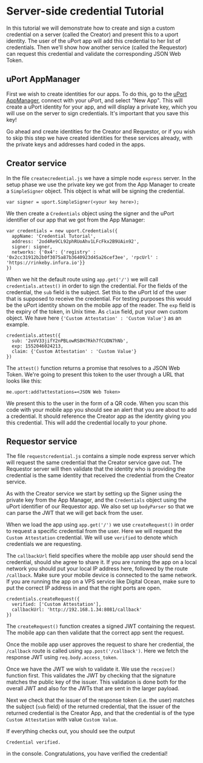 # Server-side credential Tutorial

In this tutorial we will demonstrate how to create and sign a custom credential on a server (called the Creator) and present this to a uport identity. The user of the uPort app will add this credential to her list of credentials. Then we'll show how another service (called the Requestor) can request this credential and validate the corresponding JSON Web Token.

## uPort AppManager

First we wish to create identities for our apps. To do this, go to the [uPort AppManager](https://appmanager.uport.space), connect with your uPort, and select "New App". This will create a uPort identity for your app, and will display a private key, which you will use on the server to sign credentials. It's important that you save this key!

Go ahead and create identities for the Creator and Requestor, or if you wish to skip this step we have created identities for these services already, with the private keys and addresses hard coded in the apps.

## Creator service

In the file `createcredential.js` we have a simple node `express` server. In the setup phase we use the private key we got from the App Manager to create a `SimpleSigner` object. This object is what will be signing the credential.

```
var signer = uport.SimpleSigner(<your key here>);
```

We then create a `Credentials` object using the signer and the uPort identifier of our app that we got from the App Manager:

```
var credentials = new uport.Credentials({
  appName: 'Credential Tutorial',
  address: '2od4Re9CL92phRUoAhv1LFcFkx2B9UAin92',
  signer: signer,
  networks: {'0x4': {'registry' : '0x2cc31912b2b0f3075a87b3640923d45a26cef3ee', 'rpcUrl' : 'https://rinkeby.infura.io'}}
})
```

When we hit the default route using `app.get('/')` we will call `credentials.attest()` in order to sign the credential. For the fields of the credential, the `sub` field is the subject. Set this to the uPort Id of the user that is supposed to receive the credential. For testing purposes this would be the uPort identity shown on the mobile app of the reader. The `exp` field is the expiry of the token, in Unix time. As `claim` field, put your own custom object. We have here `{'Custom Attestation' : 'Custom Value'}` as an example.

```
credentials.attest({
  sub: '2oVV33jifY2nPBLowRS8H7Rkh7fCUDN7hNb',
  exp: 1552046024213,
  claim: {'Custom Attestation' : 'Custom Value'}
})
```

The `attest()` function returns a promise that resolves to a JSON Web Token. We're going to present this token to the user through a URL that looks like this:

```
me.uport:add?attestations=<JSON Web Token>
```

We present this to the user in the form of a QR code. When you scan this code with your mobile app you should see an alert that you are about to add a credential. It should reference the Creator app as the identity giving you this credential. This will add the credential locally to your phone.

## Requestor service

The file `requestcredential.js` contains a simple node express server which will request the same credential that the Creator service gave out. The Requestor server will then validate that the identity who is providing the credential is the same identity that received the credential from the Creator service.

As with the Creator service we start by setting up the Signer using the private key from the App Manager, and the `Credentials` object using the uPort identifier of our Requestor app. We also set up `bodyParser` so that we can parse the JWT that we will get back from the user.

When we load the app using `app.get('/')` we use `createRequest()` in order to request a specific credential from the user. Here we will request the `Custom Attestation` credential. We will use `verified` to denote which credentials we are requesting.

The `callbackUrl` field specifies where the mobile app user should send the credential, should she agree to share it. If you are running the app on a local network you should put your local IP address here, followed by the route `/callback`. Make sure your mobile device is connected to the same network. If you are running the app on a VPS service like Digital Ocean, make sure to put the correct IP address in and that the right ports are open.

```
credentials.createRequest({
  verified: ['Custom Attestation'],
  callbackUrl: 'http://192.168.1.34:8081/callback'
})
```

The `createRequest()` function creates a signed JWT containing the request. The mobile app can then validate that the correct app sent the request.

Once the mobile app user approves the request to share her credential, the `/callback` route is called using `app.post('/callback')`. Here we fetch the response JWT using `req.body.access_token`.

Once we have the JWT we wish to validate it. We use the `receive()` function first. This validates the JWT by checking that the signature matches the public key of the issuer. This validation is done both for the overall JWT and also for the JWTs that are sent in the larger payload.

Next we check that the issuer of the response token (i.e. the user) matches the subject (`sub` field) of the returned credential, that the issuer of the returned credential is the Creator App, and that the credential is of the type `Custom Attestation` with value `Custom Value`.

If everything checks out, you should see the output 

```
Credential verified.
```

in the console. Congratulations, you have verified the credential!
